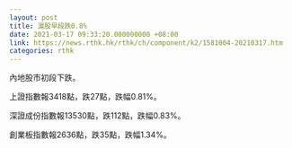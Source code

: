 ```yaml
---
layout: post
title: 滬股早段跌0.8%
date: 2021-03-17 09:33:20.000000000 +08:00
link: https://news.rthk.hk/rthk/ch/component/k2/1581004-20210317.htm
categories: rthk
---
```


內地股市初段下跌。

上證指數報3418點，跌27點，跌幅0.81%。

深證成份指數報13530點，跌112點，跌幅0.83%。

創業板指數報2636點，跌35點，跌幅1.34%。
